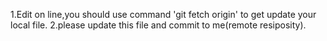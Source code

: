 1.Edit on line,you should use command 'git fetch origin' to get update your local file.
2.please update this file and commit to me(remote resiposity).
